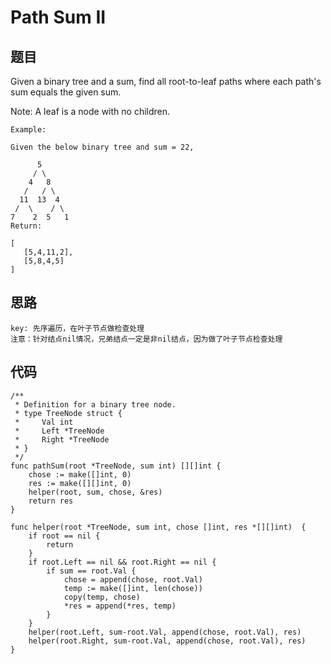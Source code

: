 #  Path Sum II


## 题目
Given a binary tree and a sum, find all root-to-leaf paths where each path's sum equals the given sum.

Note: A leaf is a node with no children.

```
Example:

Given the below binary tree and sum = 22,

      5
     / \
    4   8
   /   / \
  11  13  4
 /  \    / \
7    2  5   1
Return:

[
   [5,4,11,2],
   [5,8,4,5]
]
```

## 思路

```
key: 先序遍历，在叶子节点做检查处理
注意：针对结点nil情况，兄弟结点一定是非nil结点，因为做了叶子节点检查处理
```

## 代码


```golang
/**
 * Definition for a binary tree node.
 * type TreeNode struct {
 *     Val int
 *     Left *TreeNode
 *     Right *TreeNode
 * }
 */
func pathSum(root *TreeNode, sum int) [][]int {
    chose := make([]int, 0)
    res := make([][]int, 0)
    helper(root, sum, chose, &res)
    return res
}

func helper(root *TreeNode, sum int, chose []int, res *[][]int)  {
    if root == nil {
        return
    }
    if root.Left == nil && root.Right == nil {
        if sum == root.Val {
            chose = append(chose, root.Val)
            temp := make([]int, len(chose))
            copy(temp, chose)
            *res = append(*res, temp)
        }
    }
    helper(root.Left, sum-root.Val, append(chose, root.Val), res)
    helper(root.Right, sum-root.Val, append(chose, root.Val), res)
}
```
